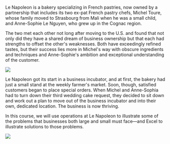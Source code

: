 Le Napoleon is a bakery specializing in French pastries, now owned by a partnership that includes its two ex-pat French pastry chefs, Michel Toure, whose family moved to Strasbourg from Mali when he was a small child, and Anne-Sophie Le Nguyen, who grew up in the Cognac region.

The two met each other not long after moving to the U.S. and found that not only did they have a shared dream of business ownership but that each had strengths to offset the other's weaknesses. Both have exceedingly refined tastes, but their success lies more in Michel's way with obscure ingredients and techniques and Anne-Sophie's ambition and exceptional understanding of the customer.

![](./Chapter_1_Introduction/media/01_The_Company/image1.png)

Le Napoleon got its start in a business incubator, and at first, the bakery had just a small stand at the weekly farmer's market. Soon, though, satisfied customers began to place special orders. When Michel and Anne-Sophia had to turn down their third wedding cake request, they decided to sit down and work out a plan to move out of the business incubator and into their own, dedicated location. The business is now thriving.  
  
In this course, we will use operations at Le Napoleon to illustrate some of the problems that businesses both large and small must face—and Excel to illustrate solutions to those problems.

![](./Chapter_1_Introduction/media/01_The_Company/image2.png)
